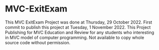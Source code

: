 # MVC-ExitExam
This MVC ExitExam Project was done at Thursday, 29 October 2022.
First commit to publish this project at Tuesday, 1 November 2022.
This Project Publishing for MVC Education and Review for any students who interesting in MVC model of computer programming.
Not available to copy whole source code without permission.
